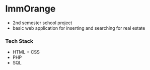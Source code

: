 # ImmOrange
- 2nd semester school project
- basic web application for inserting and searching for real estate

### Tech Stack 
- HTML + CSS 
- PHP
- SQL
